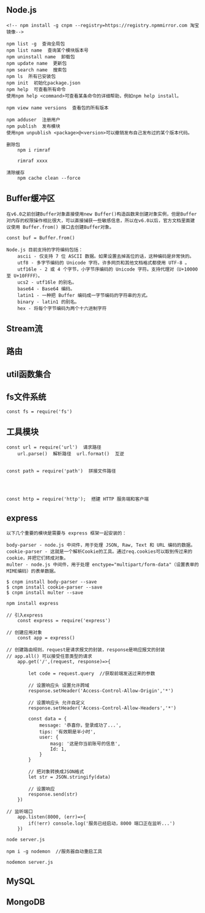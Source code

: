 ## Node.js
    <!-- npm install -g cnpm --registry=https://registry.npmmirror.com 淘宝镜像-->

    npm list -g  查询全局包
    npm list name  查询某个模块版本号
    npm uninstall name  卸载包
    npm update name  更新包
    npm search name  搜索包
    npm ls  所有已安装包
    npm init  初始化package.json
    npm help  可查看所有命令
    使用npm help <command>可查看某条命令的详细帮助，例如npm help install。

    npm view name versions  查看包的所有版本

    npm adduser  注册用户
    npm publish  发布模块
    使用npm unpublish <package>@<version>可以撤销发布自己发布过的某个版本代码。

    删除包
        npm i rimraf

        rimraf xxxx

    清除缓存
        npm cache clean --force

## Buffer缓冲区
    在v6.0之前创建Buffer对象直接使用new Buffer()构造函数来创建对象实例，但是Buffer对内存的权限操作相比很大，可以直接捕获一些敏感信息，所以在v6.0以后，官方文档里面建议使用 Buffer.from() 接口去创建Buffer对象。

    const buf = Buffer.from()

    Node.js 目前支持的字符编码包括：
        ascii - 仅支持 7 位 ASCII 数据。如果设置去掉高位的话，这种编码是非常快的。
        utf8 - 多字节编码的 Unicode 字符。许多网页和其他文档格式都使用 UTF-8 。
        utf16le - 2 或 4 个字节，小字节序编码的 Unicode 字符。支持代理对（U+10000 至 U+10FFFF）。
        ucs2 - utf16le 的别名。
        base64 - Base64 编码。
        latin1 - 一种把 Buffer 编码成一字节编码的字符串的方式。
        binary - latin1 的别名。
        hex - 将每个字节编码为两个十六进制字符

## Stream流

## 路由

## util函数集合

## fs文件系统
    const fs = require('fs')

## 工具模块
    const url = require('url')  请求路径
        url.parse()  解析路径  url.format()  互逆


    const path = require('path')  拼接文件路径
        



    const http = require('http');  搭建 HTTP 服务端和客户端

## express
    以下几个重要的模块是需要与 express 框架一起安装的：

    body-parser - node.js 中间件，用于处理 JSON, Raw, Text 和 URL 编码的数据。
    cookie-parser - 这就是一个解析Cookie的工具。通过req.cookies可以取到传过来的cookie，并把它们转成对象。
    multer - node.js 中间件，用于处理 enctype="multipart/form-data"（设置表单的MIME编码）的表单数据。

    $ cnpm install body-parser --save
    $ cnpm install cookie-parser --save
    $ cnpm install multer --save

    npm install express

    // 引入express
        const express = require('express')

    // 创建应用对象
        const app = express()

    // 创建路由规则，request是请求报文的封装，response是响应报文的封装
    // app.all() 可以接受任意类型的请求
        app.get('/',(request, response)=>{

            let code = request.query  //获取前端发送过来的参数

            // 设置响应头 设置允许跨域
            response.setHeader('Access-Control-Allow-Origin','*')

            // 设置响应头 允许自定义
            response.setHeader('Access-Control-Allow-Headers','*')

            const data = {
                message: '恭喜你，登录成功了...',
                tips: '有效期是半小时',
                user: {
                    masg: '这是你当前账号的信息',
                    Id: 1,
                }
            }

            // 把对象转换成JSON格式
            let str = JSON.stringify(data)

            // 设置响应
            response.send(str)
        })

    // 监听端口
        app.listen(8000, (err)=>{
            if(!err) console.log('服务已经启动，8000 端口正在监听...')
        })

    node server.js 

    npm i -g nodemon  //服务器自动重启工具

    nodemon server.js

## MySQL

## MongoDB

